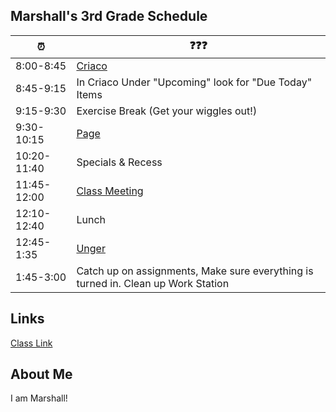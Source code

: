 ## Marshall's 3rd Grade Schedule

| ⏰ | ❓❓❓ |
|---   | ---   |
| 8:00-8:45 | [Criaco](https://classroom.google.com/u/1/c/MTIyNTExMzUwMTY3) |
| 8:45-9:15 | In Criaco Under "Upcoming" look for "Due Today" Items  |
| 9:15-9:30 | Exercise Break (Get your wiggles out!)  |
| 9:30-10:15 | [Page](https://classroom.google.com/u/1/c/MTIyNjc3OTg3NjMz)|
| 10:20-11:40 | Specials & Recess|
| 11:45-12:00 | [Class Meeting](https://classroom.google.com/u/1/c/MTIyNTExMzUwMTY3)|
| 12:10-12:40 | Lunch |
| 12:45-1:35 | [Unger](https://classroom.google.com/u/1/c/MTIzMDAyOTc0ODE2) |
| 1:45-3:00 | Catch up on assignments, Make sure everything is turned in. Clean up Work Station |

## Links
[Class Link](https://launchpad.classlink.com/home?setLng=en#myapps)

## About Me
I am Marshall!



